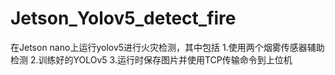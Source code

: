 # Jetson_Yolov5_detect_fire
在Jetson nano上运行yolov5进行火灾检测，其中包括
1.使用两个烟雾传感器辅助检测
2.训练好的YOLOv5
3.运行时保存图片并使用TCP传输命令到上位机
